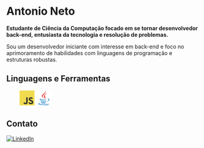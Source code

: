 # Antonio Neto

**Estudante de Ciência da Computação focado em se tornar desenvolvedor back-end, entusiasta da tecnologia e resolução de problemas.**

Sou um desenvolvedor iniciante com interesse em back-end e foco no aprimoramento de habilidades com linguagens de programação e estruturas robustas.

## Linguagens e Ferramentas

<marquee behavior="scroll" direction="left" scrollamount="22">
  <img src="https://raw.githubusercontent.com/devicons/devicon/master/icons/javascript/javascript-original.svg" height="40" alt="JavaScript" />
  <img src="https://raw.githubusercontent.com/devicons/devicon/master/icons/java/java-original.svg" height="40" alt="Java" />

</marquee>



## Contato
[![LinkedIn](https://img.shields.io/badge/LinkedIn-blue?logo=linkedin&style=for-the-badge)](https://www.linkedin.com/in/antonio-neto-1222012b9)
